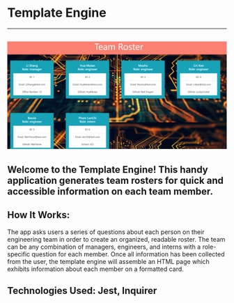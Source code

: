 # Template Engine
-------------------------------------------------------------
![Example](./example.png?raw=true "Team Roster")
--------------------------------------------------------------
Welcome to the Template Engine! This handy application generates team rosters for quick and accessible information on each team member. 
---------------------------------------------------------
How It Works:
--------------------------------------------------------------
The app asks users a series of questions about each person on their engineering team in order to create an organized, readable roster. The team can be any combination of managers, engineers, and interns with a role-specific question for each member. Once all information has been collected from the user, the template engine will assemble an HTML page which exhibits information about each member on a formatted card. 

Technologies Used: Jest, Inquirer
------------------------------------------------------
